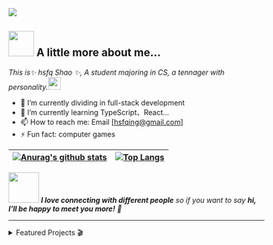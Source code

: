 ![](https://s1.ax1x.com/2022/03/22/qKdz8A.png)

## <img src="https://media.giphy.com/media/WUlplcMpOCEmTGBtBW/giphy.gif" width="50"> A little more about me...  

<p><em>This is✨ hsfq Shao ✨, A student majoring in CS, a tennager with personality.<img src="https://media.giphy.com/media/VgCDAzcKvsR6OM0uWg/giphy.gif" width="25"> 
</em></p>

<!--
**J1aM1ng/J1aM1ng** is a ✨ _special_ ✨ repository because its `README.md` (this file) appears on your GitHub profile.

Here are some ideas to get you started:

- 🔭 I’m currently working on ...
- 🌱 I’m currently learning ...
- 👯 I’m looking to collaborate on ...
- 🤔 I’m looking for help with ...
- 💬 Ask me about ...
- 📫 How to reach me: ...
- 😄 Pronouns: ...
- ⚡ Fun fact: ...
-->
- 🔭 I’m currently dividing in full-stack development
- 🌱 I’m currently learning TypeScript、React...
- 📫 How to reach me: Email [hsfqing@gmail.com]
- ⚡ Fun fact: computer games

| [![Anurag's github stats](https://github-readme-stats.vercel.app/api?username=J1aM1ng)](https://github.com/anuraghazra/github-readme-stats) | [![Top Langs](https://github-readme-stats.vercel.app/api/top-langs/?username=J1aM1ng&hide=c,assembly,logos,makefile,VHDL,cmake&layout=compact)](https://github.com/anuraghazra/github-readme-stats) |
| ------------------------------------------------------------ | ------------------------------------------------------------ |

<img src="https://media.giphy.com/media/LnQjpWaON8nhr21vNW/giphy.gif" width="60"> <em><b>I love connecting with different people</b> so if you want to say <b>hi, I'll be happy to meet you more!</b> 🤗</em>

------



<details>
<summary>Featured Projects 🎬</summary>


-  [SDUCS-Material](https://github.com/J1aM1ng/SDUCS-Material)
-  [leetcode-practice](https://github.com/J1aM1ng/leetcode-practice)

</details>
